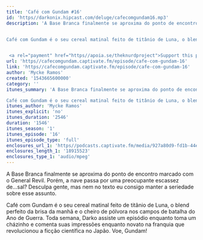 ```yaml
---
title: 'Café com Gundam #16'
id: 'https//darkonix.hipcast.com/deluge/cafecomgundam16.mp3'
description: 'A Base Branca finalmente se aproxima do ponto de encontro marcado com o General Revil. Porém, a nave passa por uma preocupante escassez de...sal? Desculpa gente, mas nem no texto eu consigo manter a seriedade sobre esse assunto.


Café com Gundam é o seu cereal matinal feito de titânio de Luna, o blend perfeito da brisa da manhã e o cheiro de pólvora nos campos de batalha do Ano de Guerra. Toda semana, Darko assiste um episódio enquanto toma um cházinho e comenta suas impressões enquanto novato na franquia que revolucionou a ficção científica no Japão. Voe, Gundam!


 <a rel="payment" href="https//apoia.se/theknurdproject">Support this podcast</a>'
url: 'https//cafecomgundam.captivate.fm/episode/cafe-com-gundam-16'
link: 'https//cafecomgundam.captivate.fm/episode/cafe-com-gundam-16'
author: 'Mycke Ramos'
created: '1543665600000'
category: ''
itunes_summary: 'A Base Branca finalmente se aproxima do ponto de encontro marcado com o General Revil. Porém, a nave passa por uma preocupante escassez de...sal? Desculpa gente, mas nem no texto eu consigo manter a seriedade sobre esse assunto.

Café com Gundam é o seu cereal matinal feito de titânio de Luna, o blend perfeito da brisa da manhã e o cheiro de pólvora nos campos de batalha do Ano de Guerra. Toda semana, Darko assiste um episódio enquanto toma um cházinho e comenta suas impressões enquanto novato na franquia que revolucionou a ficção científica no Japão. Voe, Gundam!'
itunes_author: 'Mycke Ramos'
itunes_explicit: 'no'
itunes_duration: '2546'
duration: '1546'
itunes_season: '1'
itunes_episode: '16'
itunes_episode_type: 'full'
enclosures_url_1: 'https//podcasts.captivate.fm/media/927a80d9-fd1b-44ec-96fa-71239cc5b00d/cafecomgundam16_tc.mp3'
enclosures_length_1: '18915523'
enclosures_type_1: 'audio/mpeg'
---
```

A Base Branca finalmente se aproxima do ponto de encontro marcado com o General Revil. Porém, a nave passa por uma preocupante escassez de...sal? Desculpa gente, mas nem no texto eu consigo manter a seriedade sobre esse assunto.

Café com Gundam é o seu cereal matinal feito de titânio de Luna, o blend perfeito da brisa da manhã e o cheiro de pólvora nos campos de batalha do Ano de Guerra. Toda semana, Darko assiste um episódio enquanto toma um cházinho e comenta suas impressões enquanto novato na franquia que revolucionou a ficção científica no Japão. Voe, Gundam!